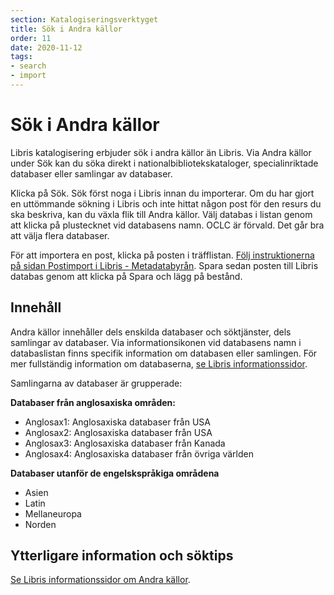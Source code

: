 ```yaml
---
section: Katalogiseringsverktyget
title: Sök i Andra källor
order: 11
date: 2020-11-12
tags:
- search
- import
---
```


# Sök i Andra källor

Libris katalogisering erbjuder sök i andra källor än Libris. Via Andra källor under Sök kan du söka direkt i nationalbibliotekskataloger, specialinriktade databaser eller samlingar av databaser. 

Klicka på Sök. Sök först noga i Libris innan du importerar. Om du har gjort en uttömmande sökning i Libris och inte hittat någon post för den resurs du ska beskriva, kan du växla flik till Andra källor. Välj databas i listan genom att klicka på plustecknet vid databasens namn. OCLC är förvald. Det går bra att välja flera databaser.  

För att importera en post, klicka på posten i träfflistan. [Följ instruktionerna på sidan Postimport i Libris - Metadatabyrån](https://metadatabyran.kb.se/arbetsfloden/postimport-i-libris). Spara sedan posten till Libris databas genom att klicka på Spara och lägg på bestånd.
 
## Innehåll
Andra källor innehåller dels enskilda databaser och söktjänster, dels samlingar av databaser. Via informationsikonen vid databasens namn i databaslistan finns specifik information om databasen eller samlingen. För mer fullständig information om databaserna, [se Libris informationssidor](https://kb.se/for-bibliotekssektorn/tjanster-och-verktyg/arbeta-med-libris/katalogisering-i-libris/andra-kallor.html).  

Samlingarna av databaser är grupperade:

**Databaser från anglosaxiska områden:**

* Anglosax1: Anglosaxiska databaser från USA
* Anglosax2: Anglosaxiska databaser från USA
* Anglosax3: Anglosaxiska databaser från Kanada
* Anglosax4: Anglosaxiska databaser från övriga världen

**Databaser utanför de engelskspråkiga områdena**

* Asien
* Latin
* Mellaneuropa
* Norden

## Ytterligare information och söktips
[Se Libris informationssidor om Andra källor](https://kb.se/for-bibliotekssektorn/tjanster-och-verktyg/arbeta-med-libris/katalogisering-i-libris/andra-kallor.html).  
